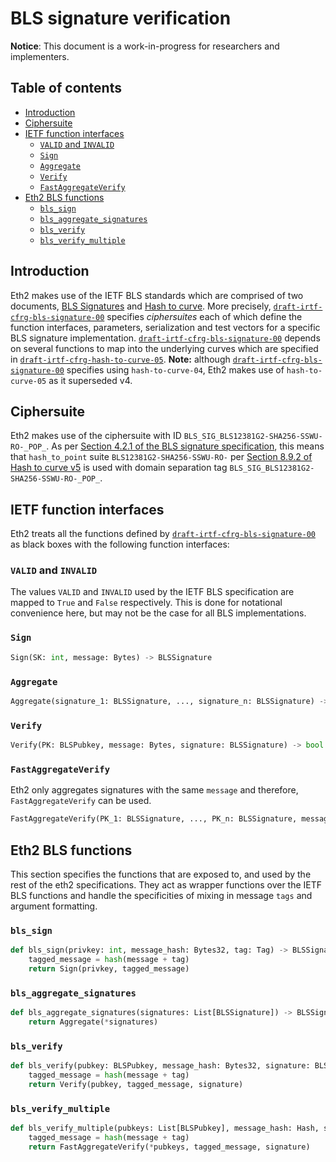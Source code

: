 # BLS signature verification

**Notice**: This document is a work-in-progress for researchers and implementers.

## Table of contents
<!-- TOC -->

- [Introduction](#introduction)
- [Ciphersuite](#ciphersuite)
- [IETF function interfaces](#ietf-function-interfaces)
    - [`VALID` and `INVALID`](#valid-and-invalid)
    - [`Sign`](#sign)
    - [`Aggregate`](#aggregate)
    - [`Verify`](#verify)
    - [`FastAggregateVerify`](#fastaggregateverify)
- [Eth2 BLS functions](#eth2-bls-functions)
    - [`bls_sign`](#bls-sign)
    - [`bls_aggregate_signatures`](#bls-aggregate-signatures)
    - [`bls_verify`](#bls-verify)
    - [`bls_verify_multiple`](#bls-verify-multiple)

<!-- /TOC -->

## Introduction

Eth2 makes use of the IETF BLS standards which are comprised of two documents, [BLS Signatures](https://tools.ietf.org/html/draft-irtf-cfrg-bls-signature-00) and [Hash to curve](https://tools.ietf.org/html/draft-irtf-cfrg-hash-to-curve-05). More precisely, [`draft-irtf-cfrg-bls-signature-00`](https://tools.ietf.org/html/draft-irtf-cfrg-bls-signature-00) specifies *ciphersuites* each of which define the function interfaces, parameters, serialization and test vectors for a specific BLS signature implementation. [`draft-irtf-cfrg-bls-signature-00`](https://tools.ietf.org/html/draft-irtf-cfrg-bls-signature-00) depends on several functions to map into the underlying curves which are specified in [`draft-irtf-cfrg-hash-to-curve-05`](https://tools.ietf.org/html/draft-irtf-cfrg-hash-to-curve-05). **Note:** although [`draft-irtf-cfrg-bls-signature-00`](https://tools.ietf.org/html/draft-irtf-cfrg-bls-signature-00) specifies using `hash-to-curve-04`, Eth2 makes use of `hash-to-curve-05` as it superseded v4.

## Ciphersuite

Eth2 makes use of the ciphersuite with ID `BLS_SIG_BLS12381G2-SHA256-SSWU-RO-_POP_`. As per [Section 4.2.1 of the BLS signature specification](https://tools.ietf.org/html/draft-irtf-cfrg-bls-signature-00#section-4.2.1), this means that `hash_to_point` suite `BLS12381G2-SHA256-SSWU-RO-` per [Section 8.9.2 of Hash to curve v5](https://tools.ietf.org/html/draft-irtf-cfrg-hash-to-curve-05#section-8.9.2) is used with domain separation tag `BLS_SIG_BLS12381G2-SHA256-SSWU-RO-_POP_`.

## IETF function interfaces

Eth2 treats all the functions defined by [`draft-irtf-cfrg-bls-signature-00`](https://tools.ietf.org/html/draft-irtf-cfrg-bls-signature-00) as black boxes with the following function interfaces:

### `VALID` and `INVALID`

The values `VALID` and `INVALID` used by the IETF BLS specification are mapped to `True` and `False` respectively. This is done for notational convenience here, but may not be the case for all BLS implementations.

### `Sign`

```python
Sign(SK: int, message: Bytes) -> BLSSignature
```

### `Aggregate`

```python
Aggregate(signature_1: BLSSignature, ..., signature_n: BLSSignature) -> BLSSignature
```

### `Verify`

```python
Verify(PK: BLSPubkey, message: Bytes, signature: BLSSignature) -> bool
```

### `FastAggregateVerify`

Eth2 only aggregates signatures with the same `message` and therefore, `FastAggregateVerify` can be used.

```python
FastAggregateVerify(PK_1: BLSSignature, ..., PK_n: BLSSignature, message: Bytes, signature: BLSSignature) -> bool
```

## Eth2 BLS functions

This section specifies the functions that are exposed to, and used by the rest of the eth2 specifications. They act as wrapper functions over the IETF BLS functions and handle the specificities of mixing in message `tags` and argument formatting.

### `bls_sign`

```python
def bls_sign(privkey: int, message_hash: Bytes32, tag: Tag) -> BLSSignature:
    tagged_message = hash(message + tag)
    return Sign(privkey, tagged_message)
```

### `bls_aggregate_signatures`

```python
def bls_aggregate_signatures(signatures: List[BLSSignature]) -> BLSSignature:
    return Aggregate(*signatures)
```

### `bls_verify`

```python
def bls_verify(pubkey: BLSPubkey, message_hash: Bytes32, signature: BLSSignature, tag: Tag) -> bool:
    tagged_message = hash(message + tag)
    return Verify(pubkey, tagged_message, signature)
```

### `bls_verify_multiple`

```python
def bls_verify_multiple(pubkeys: List[BLSPubkey], message_hash: Hash, signature: BLSSignature, tag: Tag) -> bool:
    tagged_message = hash(message + tag)
    return FastAggregateVerify(*pubkeys, tagged_message, signature)
```
